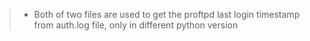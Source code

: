 >-  Both of two files are used to get the proftpd last login timestamp from auth.log file, only in different python version
